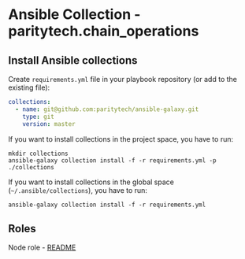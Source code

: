 # Ansible Collection - paritytech.chain_operations

## Install Ansible collections

Create `requirements.yml` file in your playbook repository (or add to the existing file):
```yaml
collections:
  - name: git@github.com:paritytech/ansible-galaxy.git
    type: git
    version: master
```

If you want to install collections in the project space, you have to run:
```commandline
mkdir collections
ansible-galaxy collection install -f -r requirements.yml -p ./collections
```

If you want to install collections in the global space (`~/.ansible/collections`),
you have to run:
```commandline
ansible-galaxy collection install -f -r requirements.yml
```

## Roles

Node role - [README](./roles/node/README.md) 
